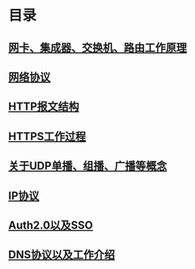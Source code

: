 # 目录
## [网卡、集成器、交换机、路由工作原理](chapter0.md)
## [网络协议](chapter1.md)
## [HTTP报文结构](chapter2.md)
## [HTTPS工作过程](chapter3.md)
## [关于UDP单播、组播、广播等概念](chapter4.md)
## [IP协议](chapter5.md)
## [Auth2.0以及SSO](chapter6.md)
## [DNS协议以及工作介绍](chapter7.md)



